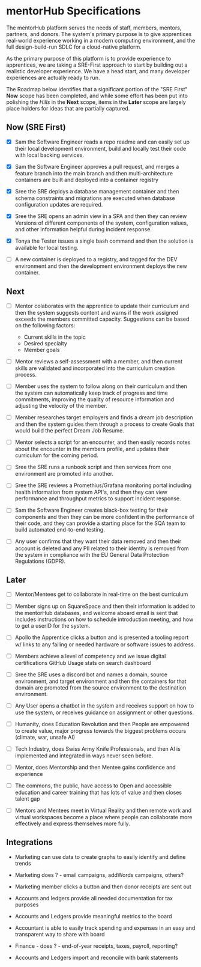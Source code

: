 # mentorHub Specifications

The mentorHub platform serves the needs of staff, members, mentors, partners, and donors. The system's primary purpose is to give apprentices real-world experience working in a modern computing environment, and the full design-build-run SDLC for a cloud-native platform.

As the primary purpose of this platform is to provide experience to apprentices, we are taking a SRE-First approach to start by building out a realistic developer experience. We have a head start, and many developer experiences are actually ready to run.

The Roadmap below identifies that a significant portion of the "SRE First" **Now** scope has been completed, and while some effort has been put into polishing the *Hills* in the **Next** scope, items in the **Later** scope are largely place holders for ideas that are partially captured.

## Now (SRE First)

- [x] Sam the Software Engineer reads a repo readme and can easily set up their local development environment, build and locally test their code with local backing services.

- [x] Sam the Software Engineer approves a pull request, and merges a feature branch into the main branch and then multi-architecture containers are built and deployed into a container registry
- [x] Sree the SRE deploys a database management container and then schema constraints and migrations are executed when database configuration updates are required.
- [x] Sree the SRE opens an admin view in a SPA and then they can review Versions of different components of the system, configuration values, and other information helpful during incident response.
- [x] Tonya the Tester issues a single bash command and then the solution is available for local testing.
- [ ] A new container is deployed to a registry, and tagged for the DEV environment and then the development environment deploys the new container.

## Next

- [ ] Mentor colaborates with the apprentice to update their curriculum and then the system suggests content and warns if the work assigned exceeds the members committed capacity. Suggestions can be based on the following factors:
  - Current skills in the topic
  - Desired specialty
  - Member goals

- [ ] Mentor reviews a self-assessment with a member, and then current skills are validated and incorporated into the curriculum creation process.

- [ ] Member uses the system to follow along on their curriculum and then the system can automatically keep track of progress and time commitments, improving the quality of resource information and adjusting the velocity of the member.

- [ ] Member researches target employers and finds a dream job description and then the system guides them through a process to create Goals that would build the perfect Dream Job Resume.

- [ ] Mentor selects a script for an encounter, and then easily records notes about the encounter in the members profile, and updates their curriculum for the coming period.

- [ ] Sree the SRE runs a runbook script and then services from one environment are promoted into another.

- [ ] Sree the SRE reviews a Promethius/Grafana monitoring portal including health information from system API's, and then they can view performance and throughput metrics to support incident response.

- [ ] Sam the Software Engineer creates black-box testing for their components and then they can be more confident in the performance of their code, and they can provide a starting place for the SQA team to build automated end-to-end testing.

- [ ] Any user confirms that they want their data removed and then their account is deleted and any PII related to their identity is removed from the system in compliance with the EU General Data Protection Regulations (GDPR).

## Later

- [ ] Mentor/Mentees get to collaborate in real-time on the best curriculum

- [ ] Member signs up on SquareSpace and then their information is added to the mentorHub databases, and welcome aboard email is sent that includes instructions on how to schedule introduction meeting, and how to get a userID for the system.

- [ ] Apollo the Apprentice clicks a button and is presented a tooling report w/ links to any failing or needed hardware or software issues to address.

- [ ] Members achieve a level of competency and we issue digital certifications
GitHub Usage stats on search dashboard

- [ ] Sree the SRE uses a discord bot and names a domain, source environment, and target environment and then the containers for that domain are promoted from the source environment  to the destination environment.

- [ ] Any User opens a chatbot in the system and receives support on how to use the system, or receives guidance on assignment or other questions.

- [ ] Humanity, does Education Revolution and then People are empowered to create value, major progress towards the biggest problems occurs (climate, war, unsafe AI)

- [ ] Tech Industry, does Swiss Army Knife Professionals, and then AI is implemented and integrated in ways never seen before.

- [ ] Mentor, does Mentorship and then Mentee gains confidence and experience

- [ ] The commons, the public, have access to Open and accessible education and career training that has lots of value and then closes talent gap

- [ ] Mentors and Mentees meet in Virtual Reality and then remote work and virtual workspaces become a place where people can collaborate more effectively and express themselves more fully.

## Integrations

- Marketing can use data to create graphs to easily identify and define trends
- Marketing does ? - email campaigns, addWords campaigns, others?
- Marketing member clicks a button and then donor receipts are sent out

- Accounts and ledgers provide all needed documentation for tax purposes
- Accounts and Ledgers provide meaningful metrics to the board
- Accountant is able to easily track spending and expenses in an easy and transparent way to share with board
- Finance - does ? - end-of-year receipts, taxes, payroll, reporting?
- Accounts and Ledgers import and reconcile with bank statements
